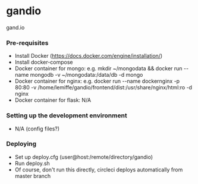 # gandio
gand.io

### Pre-requisites

- Install Docker (https://docs.docker.com/engine/installation/)
- Install docker-compose
- Docker container for mongo: e.g. mkdir ~/mongodata && docker run --name mongodb -v ~/mongodata:/data/db -d mongo
- Docker container for nginx: e.g. docker run --name dockernginx -p 80:80 -v /home/lemiffe/gandio/frontend/dist:/usr/share/nginx/html:ro -d nginx
- Docker container for flask: N/A

### Setting up the development environment

- N/A (config files?)

### Deploying

- Set up deploy.cfg (user@host:/remote/directory/gandio)
- Run deploy.sh
- Of course, don't run this directly, circleci deploys automatically from master branch
